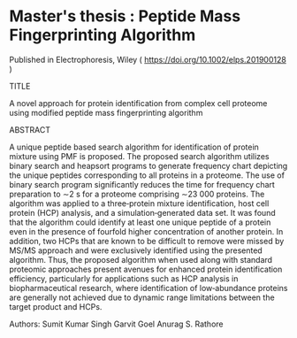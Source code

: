 # Master's thesis : Peptide Mass Fingerprinting Algorithm

Published in Electrophoresis, Wiley ( https://doi.org/10.1002/elps.201900128 )

TITLE

A novel approach for protein identification from complex cell proteome using modified peptide mass fingerprinting algorithm

ABSTRACT
      
A unique peptide based search algorithm for identification of protein mixture using PMF is proposed. The proposed search algorithm utilizes binary search and heapsort programs to generate frequency chart depicting the unique peptides corresponding to all proteins in a proteome. The use of binary search program significantly reduces the time for frequency chart preparation to ∼2 s for a proteome comprising ∼23 000 proteins. The algorithm was applied to a three‐protein mixture identification, host cell protein (HCP) analysis, and a simulation‐generated data set. It was found that the algorithm could identify at least one unique peptide of a protein even in the presence of fourfold higher concentration of another protein. In addition, two HCPs that are known to be difficult to remove were missed by MS/MS approach and were exclusively identified using the presented algorithm. Thus, the proposed algorithm when used along with standard proteomic approaches present avenues for enhanced protein identification efficiency, particularly for applications such as HCP analysis in biopharmaceutical research, where identification of low‐abundance proteins are generally not achieved due to dynamic range limitations between the target product and HCPs.

Authors: Sumit Kumar Singh  Garvit Goel  Anurag S. Rathore
